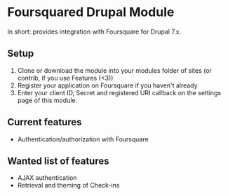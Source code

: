 Foursquared Drupal Module
=========================

In short: provides integration with Foursquare for Drupal 7.x.

Setup
-----

1. Clone or download the module into your modules folder of sites (or contrib, if you use Features (<3))
2. Register your application on Foursquare if you haven't already
3. Enter your client ID, Secret and registered URI callback on the settings page of this module.

Current features
----------------

* Authentication/authorization with Foursquare

Wanted list of features
-----------------------

* AJAX authentication
* Retrieval and theming of Check-ins
